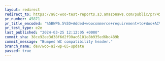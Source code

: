 ```yaml
---
layout: redirect
redirect_to: https://a8c-woo-test-reports.s3.amazonaws.com/public/pr/45871/e2e/index.html
pr_number: 45871
pr_title_encoded: "%5BWP6.5%5D+Added+woocommerce+requirement+to+Woo+AI%27s+header."
pr_test_type: e2e
last_published: "2024-03-25 12:12:05 +0000"
commit_sha: 38ce92ee3d38f6d2f90ac6101e8b935ed6bc489b
commit_message: "Bumped WC compatibility header."
branch_name: dev/woo-ai-wp-65-update
passed: true
---
```

